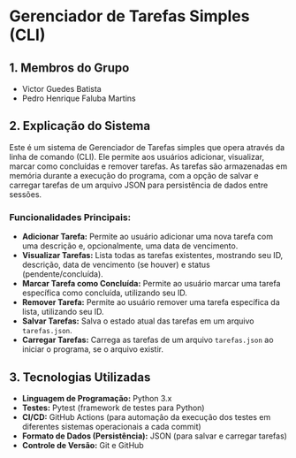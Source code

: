 # Gerenciador de Tarefas Simples (CLI)

## 1. Membros do Grupo

* Victor Guedes Batista
* Pedro Henrique Faluba Martins

## 2. Explicação do Sistema

Este é um sistema de Gerenciador de Tarefas simples que opera através da linha de comando (CLI). Ele permite aos usuários adicionar, visualizar, marcar como concluídas e remover tarefas. As tarefas são armazenadas em memória durante a execução do programa, com a opção de salvar e carregar tarefas de um arquivo JSON para persistência de dados entre sessões.

### Funcionalidades Principais:

* **Adicionar Tarefa:** Permite ao usuário adicionar uma nova tarefa com uma descrição e, opcionalmente, uma data de vencimento.
* **Visualizar Tarefas:** Lista todas as tarefas existentes, mostrando seu ID, descrição, data de vencimento (se houver) e status (pendente/concluída).
* **Marcar Tarefa como Concluída:** Permite ao usuário marcar uma tarefa específica como concluída, utilizando seu ID.
* **Remover Tarefa:** Permite ao usuário remover uma tarefa específica da lista, utilizando seu ID.
* **Salvar Tarefas:** Salva o estado atual das tarefas em um arquivo `tarefas.json`.
* **Carregar Tarefas:** Carrega as tarefas de um arquivo `tarefas.json` ao iniciar o programa, se o arquivo existir.

## 3. Tecnologias Utilizadas

* **Linguagem de Programação:** Python 3.x
* **Testes:** Pytest (framework de testes para Python)
* **CI/CD:** GitHub Actions (para automação da execução dos testes em diferentes sistemas operacionais a cada commit)
* **Formato de Dados (Persistência):** JSON (para salvar e carregar tarefas)
* **Controle de Versão:** Git e GitHub